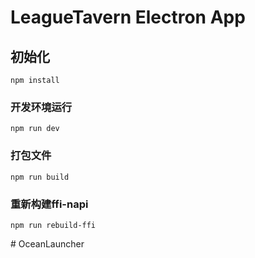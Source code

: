 # LeagueTavern Electron App

## 初始化
```
npm install
```

### 开发环境运行
```
npm run dev
```

### 打包文件
```
npm run build
```

### 重新构建ffi-napi
```
npm run rebuild-ffi
```

#   O c e a n L a u n c h e r  
 